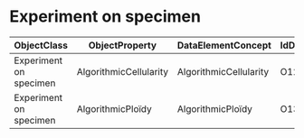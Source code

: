 # Experiment on specimen

| ObjectClass | ObjectProperty | DataElementConcept | IdDataElementConcept | DataElementConceptDefFR | DataElementConceptDefEN |
| ----------- | -------------- | ------------------ | -------------------- | ----------------------- | ----------------------- |
| Experiment on specimen | AlgorithmicCellularity | AlgorithmicCellularity | O12 |  | Calculated percentage of tumor cells in sample |
| Experiment on specimen | AlgorithmicPloïdy | AlgorithmicPloïdy | O13 |  | Calculated number of sets of chromosomes in a cell of the sample |